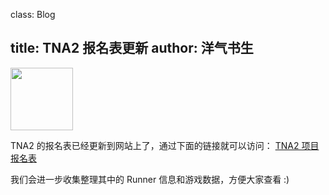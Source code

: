 class: Blog

title: TNA2 报名表更新
author: 洋气书生
---

<img src='http://img4ye.oss-cn-hangzhou.aliyuncs.com/tna/activities/tna2-d7ecff.png' style='width: 100px;' />

TNA2 的报名表已经更新到网站上了，通过下面的链接就可以访问：
[TNA2 项目报名表](/Activity/tna2.html#entry-form)

我们会进一步收集整理其中的 Runner 信息和游戏数据，方便大家查看 :)